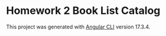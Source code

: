 # Homework 2 Book List Catalog

This project was generated with [Angular CLI](https://github.com/angular/angular-cli) version 17.3.4.


